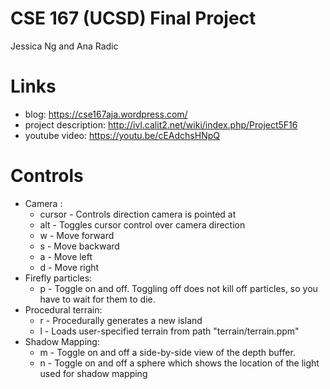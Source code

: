 # CSE 167 (UCSD) Final Project
Jessica Ng and Ana Radic
# Links
* blog: https://cse167aja.wordpress.com/ 
* project description: http://ivl.calit2.net/wiki/index.php/Project5F16
* youtube video: https://youtu.be/cEAdchsHNpQ

# Controls
* Camera :
    * cursor - Controls direction camera is pointed at 
    * alt - Toggles cursor control over camera direction
    * w - Move forward
    * s - Move backward
    * a - Move left
    * d - Move right
* Firefly particles:
    * p - Toggle on and off. Toggling off does not kill off particles, so you have to wait for them to die.
* Procedural terrain:
    * r - Procedurally generates a new island
    * l - Loads user-specified terrain from path "terrain/terrain.ppm"
* Shadow Mapping:
    * m - Toggle on and off a side-by-side view of the depth buffer.
    * n - Toggle on and off a sphere which shows the location of the light used for shadow mapping
